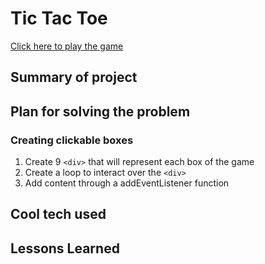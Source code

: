 # Tic Tac Toe
[Click here to play the game](https://andrealazari.github.io/tic-tac-toe/)
## Summary of project



## Plan for solving the problem
### Creating clickable boxes
1. Create 9 `<div>` that will represent each box of the game
2. Create a loop to interact over the `<div>`
3. Add content through a addEventListener function 




## Cool tech used
## Lessons Learned
